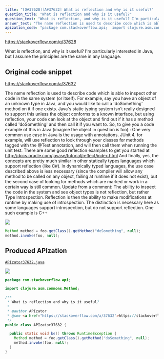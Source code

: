 ```yaml
---
title: "[Q#37628][A#37632] What is reflection and why is it useful?"
question_title: "What is reflection and why is it useful?"
question_text: "What is reflection, and why is it useful? I'm particularly interested in Java, but I assume the principles are the same in any language."
answer_text: "The name reflection is used to describe code which is able to inspect other code in the same system (or itself). For example, say you have an object of an unknown type in Java, and you would like to call a 'doSomething' method on it if one exists. Java's static typing system isn't really designed to support this unless the object conforms to a known interface, but using reflection, your code can look at the object and find out if it has a method called 'doSomething' and then call it if you want to. So, to give you a code example of this in Java (imagine the object in question is foo) : One very common use case in Java is the usage with annotations. JUnit 4, for example, will use reflection to look through your classes for methods tagged with the @Test annotation, and will then call them when running the unit test. There are some good reflection examples to get you started at http://docs.oracle.com/javase/tutorial/reflect/index.html And finally, yes, the concepts are pretty much similar in other statically types languages which support reflection (like C#). In dynamically typed languages, the use case described above is less necessary (since the compiler will allow any method to be called on any object, failing at runtime if it does not exist), but the second case of looking for methods which are marked or work in a certain way is still common. Update from a comment: The ability to inspect the code in the system and see object types is   not reflection, but rather Type Introspection. Reflection is then the   ability to make modifications at runtime by making use of   introspection. The distinction is necessary here as some languages   support introspection, but do not support reflection. One such example   is C++"
apization_code: "package com.stackoverflow.api;  import clojure.asm.commons.Method;  /**  * What is reflection and why is it useful?  *  * @author APIzator  * @see <a href=\"https://stackoverflow.com/a/37632\">https://stackoverflow.com/a/37632</a>  */ public class APIzator37632 {    public static void be() throws RuntimeException {     Method method = foo.getClass().getMethod(\"doSomething\", null);     method.invoke(foo, null);   } }"
---
```


https://stackoverflow.com/q/37628

What is reflection, and why is it useful?
I&#x27;m particularly interested in Java, but I assume the principles are the same in any language.



## Original code snippet

https://stackoverflow.com/a/37632

The name reflection is used to describe code which is able to inspect other code in the same system (or itself).
For example, say you have an object of an unknown type in Java, and you would like to call a &#x27;doSomething&#x27; method on it if one exists. Java&#x27;s static typing system isn&#x27;t really designed to support this unless the object conforms to a known interface, but using reflection, your code can look at the object and find out if it has a method called &#x27;doSomething&#x27; and then call it if you want to.
So, to give you a code example of this in Java (imagine the object in question is foo) :
One very common use case in Java is the usage with annotations. JUnit 4, for example, will use reflection to look through your classes for methods tagged with the @Test annotation, and will then call them when running the unit test.
There are some good reflection examples to get you started at http://docs.oracle.com/javase/tutorial/reflect/index.html
And finally, yes, the concepts are pretty much similar in other statically types languages which support reflection (like C#). In dynamically typed languages, the use case described above is less necessary (since the compiler will allow any method to be called on any object, failing at runtime if it does not exist), but the second case of looking for methods which are marked or work in a certain way is still common.
Update from a comment:
The ability to inspect the code in the system and see object types is
  not reflection, but rather Type Introspection. Reflection is then the
  ability to make modifications at runtime by making use of
  introspection. The distinction is necessary here as some languages
  support introspection, but do not support reflection. One such example
  is C++

<div class="code-logo"><img src="/stackoverflow.png" /></div>

```java
Method method = foo.getClass().getMethod("doSomething", null);
method.invoke(foo, null);
```

## Produced APIzation

[`APIzator37632.java`](https://github.com/pasqualesalza/apization-temp-data/raw/master/search/APIzator37632.java)

<div class="code-logo"><img src="/apizator.png" /></div>

```java
package com.stackoverflow.api;

import clojure.asm.commons.Method;

/**
 * What is reflection and why is it useful?
 *
 * @author APIzator
 * @see <a href="https://stackoverflow.com/a/37632">https://stackoverflow.com/a/37632</a>
 */
public class APIzator37632 {

  public static void be() throws RuntimeException {
    Method method = foo.getClass().getMethod("doSomething", null);
    method.invoke(foo, null);
  }
}

```